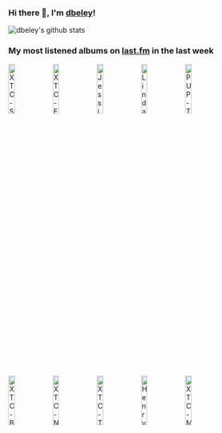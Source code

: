 ### Hi there 👋, I'm [dbeley](https://dbeley.ovh/en)!

![dbeley's github stats](https://github-readme-stats.vercel.app/api?username=dbeley)

### My most listened albums on [last.fm](https://www.last.fm/user/d_beley) in the last week

[<img src='https://lastfm.freetls.fastly.net/i/u/300x300/bd6aa878ce38bf3d98f3100024728e7a.jpg' width='16%' height='16%' alt='XTC - Skylarking'>](https://www.last.fm/music/xtc/skylarking)&nbsp;
[<img src='https://lastfm.freetls.fastly.net/i/u/300x300/79373124133a4c90cc87ea9a863c5d44.png' width='16%' height='16%' alt='XTC - English Settlement'>](https://www.last.fm/music/xtc/english%2bsettlement)&nbsp;
[<img src='https://lastfm.freetls.fastly.net/i/u/300x300/2cb92806ea630ccaf0a713808a20bc4e.jpg' width='16%' height='16%' alt='Jessie Ware - That! Feels Good!'>](https://www.last.fm/music/jessie%2bware/that%2521%2bfeels%2bgood%2521)&nbsp;
[<img src='https://lastfm.freetls.fastly.net/i/u/300x300/3bbd6941e2643353f5d0bc527007059c.jpg' width='16%' height='16%' alt='Linda Martini - Olhos de mongol'>](https://www.last.fm/music/linda%2bmartini/olhos%2bde%2bmongol)&nbsp;
[<img src='https://lastfm.freetls.fastly.net/i/u/300x300/eeb85295cf967a44f147a4bb13ab1327.jpg' width='16%' height='16%' alt='PUP - The Unraveling of PUPTHEBAND'>](https://www.last.fm/music/pup/the%2bunraveling%2bof%2bpuptheband)&nbsp;
<br>
[<img src='https://lastfm.freetls.fastly.net/i/u/300x300/f8281a0ac73000ce53b80b0065484070.jpg' width='16%' height='16%' alt='XTC - Black Sea'>](https://www.last.fm/music/xtc/black%2bsea)&nbsp;
[<img src='https://lastfm.freetls.fastly.net/i/u/300x300/d71b55fd62fb13ddf14138dc626c9587.jpg' width='16%' height='16%' alt='XTC - Nonsuch'>](https://www.last.fm/music/xtc/nonsuch)&nbsp;
[<img src='https://lastfm.freetls.fastly.net/i/u/300x300/19e8c9e1979e486c8117278e8bc7d225.png' width='16%' height='16%' alt='XTC - The Big Express'>](https://www.last.fm/music/xtc/the%2bbig%2bexpress)&nbsp;
[<img src='https://lastfm.freetls.fastly.net/i/u/300x300/cd490b18a108d988efdd7830af74f631.png' width='16%' height='16%' alt='Henry Cow - Legend'>](https://www.last.fm/music/henry%2bcow/legend)&nbsp;
[<img src='https://lastfm.freetls.fastly.net/i/u/300x300/085ab1cd779d467a8d240078f6973e21.png' width='16%' height='16%' alt='XTC - Mummer'>](https://www.last.fm/music/xtc/mummer)&nbsp;
<br>
